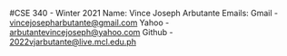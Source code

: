 #CSE 340 - Winter 2021
Name: Vince Joseph Arbutante
Emails:
Gmail - vincejosepharbutante@gmail.com
Yahoo - arbutantevincejoseph@yahoo.com
Github - 2022vjarbutante@live.mcl.edu.ph


